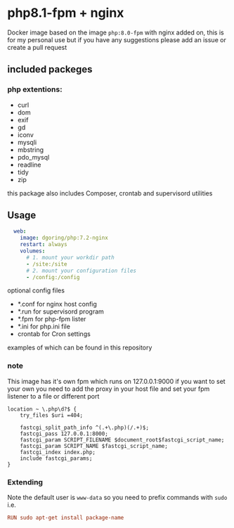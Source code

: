 # php8.1-fpm + nginx
Docker image based on the image `php:8.0-fpm` with nginx added on, this is for my personal use but if you have any suggestions please add an issue or create a pull request

## included packeges
### php extentions:
* curl
* dom
* exif
* gd
* iconv
* mysqli
* mbstring
* pdo_mysql
* readline
* tidy
* zip

this package also includes Composer, crontab and supervisord
utilities

## Usage
```yaml
  web:
    image: dgoring/php:7.2-nginx
    restart: always
    volumes:
      # 1. mount your workdir path
      - /site:/site
      # 2. mount your configuration files
      - /config:/config
```
optional config files

- *.conf for nginx host config
- *.run for supervisord program
- *.fpm for php-fpm lister
- *.ini for php.ini file
- crontab for Cron settings

examples of which can be found in this repository

### note
This image has it's own fpm which runs on 127.0.0.1:9000
if you want to set your own you need to add the proxy in your host file
and set your fpm listener to a file or different port
```vhost
location ~ \.php\d?$ {
    try_files $uri =404;

    fastcgi_split_path_info ^(.+\.php)(/.+)$;
    fastcgi_pass 127.0.0.1:8000;
    fastcgi_param SCRIPT_FILENAME $document_root$fastcgi_script_name;
    fastcgi_param SCRIPT_NAME $fastcgi_script_name;
    fastcgi_index index.php;
    include fastcgi_params;
}

```

### Extending
Note the default user is `www-data` so you need to prefix commands with `sudo` i.e.
```conf
RUN sudo apt-get install package-name
```

